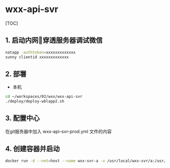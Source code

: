 # wxx-api-svr

[TOC]

## 1. 启动内网穿透服务器调试微信

```sh
natapp -authtoken=xxxxxxxxxxxxx
sunny clientid xxxxxxxxxxxxx
```

## 2. 部署

- 本机

```sh
cd ~/workspaces/02/wxx/wxx-api-svr
./deploy/deploy-wblapp2.sh
```

## 3. 配置中心

在git服务器中加入 wxx-api-svr-prod.yml 文件的内容

## 4. 创建容器并启动

```sh
docker run -d --net=host --name wxx-svr-a -v /usr/local/wxx-svr/a:/usr/local/myservice -v /usr/local/wxx-svr/templates:/usr/local/myservice/templates --restart=always nnzbz/spring-boot-app
```

